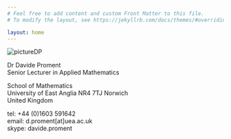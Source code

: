 ```yaml
---
# Feel free to add content and custom Front Matter to this file.
# To modify the layout, see https://jekyllrb.com/docs/themes/#overriding-theme-defaults

layout: home
---
```


![](/research/assets/picture.png "pictureDP")

Dr Davide Proment <br />
Senior Lecturer in Applied Mathematics

School of Mathematics <br />
University of East Anglia
NR4 7TJ Norwich <br />
United Kingdom

tel: +44 (0)1603 591642 <br />
email: d.proment[at]uea.ac.uk <br />
skype: davide.proment



